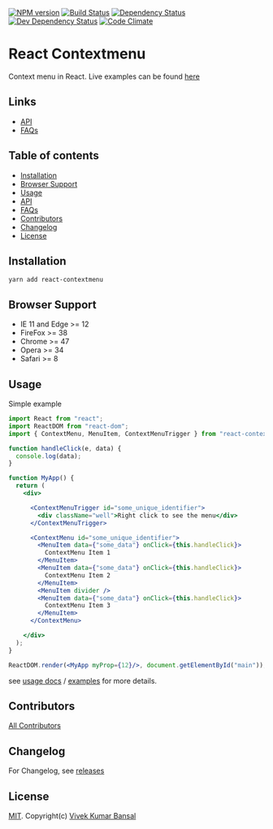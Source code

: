 [![NPM version][npm-image]][npm-url]
[![Build Status][travis-image]][travis-url]
[![Dependency Status][deps-image]][deps-url]
[![Dev Dependency Status][dev-deps-image]][dev-deps-url]
[![Code Climate][climate-image]][climate-url]

# React Contextmenu

Context menu in React. Live examples can be found [here](//codemotionapps.github.io/react-contextmenu/)

## Links

 - [API](./docs/api.md)
 - [FAQs](./docs/faq.md)

## Table of contents

 - [Installation](#installation)
 - [Browser Support](#browser-support)
 - [Usage](#usage)
 - [API](#api)
 - [FAQs](#faqs)
 - [Contributors](#contributors)
 - [Changelog](#changelog)
 - [License](#license)

## Installation

```
yarn add react-contextmenu
```

## Browser Support
- IE 11 and Edge >= 12
- FireFox >= 38
- Chrome >= 47
- Opera >= 34
- Safari >= 8

## Usage

Simple example

```jsx
import React from "react";
import ReactDOM from "react-dom";
import { ContextMenu, MenuItem, ContextMenuTrigger } from "react-contextmenu";

function handleClick(e, data) {
  console.log(data);
}

function MyApp() {
  return (
    <div>

      <ContextMenuTrigger id="some_unique_identifier">
        <div className="well">Right click to see the menu</div>
      </ContextMenuTrigger>

      <ContextMenu id="some_unique_identifier">
        <MenuItem data={"some_data"} onClick={this.handleClick}>
          ContextMenu Item 1
        </MenuItem>
        <MenuItem data={"some_data"} onClick={this.handleClick}>
          ContextMenu Item 2
        </MenuItem>
        <MenuItem divider />
        <MenuItem data={"some_data"} onClick={this.handleClick}>
   	      ContextMenu Item 3
        </MenuItem>
      </ContextMenu>

    </div>
  );
}

ReactDOM.render(<MyApp myProp={12}/>, document.getElementById("main"));
```

see [usage docs](./docs/usage.md) / [examples](./examples) for more details.

## Contributors

[All Contributors](https://github.com/vkbansal/react-contextmenu/graphs/contributors)

## Changelog

For Changelog, see [releases](https://github.com/vkbansal/react-contextmenu/releases)

## License

[MIT](./LICENSE.md). Copyright(c) [Vivek Kumar Bansal](http://vkbansal.me/)

[npm-url]: https://npmjs.org/package/@codemotion/react-contextmenu
[npm-image]: http://img.shields.io/npm/v/@codemotion/react-contextmenu.svg?style=flat-square

[travis-url]: https://travis-ci.org/codemotionapps/react-contextmenu
[travis-image]: http://img.shields.io/travis/codemotionapps/react-contextmenu/master.svg?style=flat-square

[deps-url]: https://david-dm.org/codemotionapps/react-contextmenu
[deps-image]: https://img.shields.io/david/codemotionapps/react-contextmenu.svg?style=flat-square

[dev-deps-url]: https://david-dm.org/codemotionapps/react-contextmenu
[dev-deps-image]: https://img.shields.io/david/dev/codemotionapps/react-contextmenu.svg?style=flat-square

[climate-url]: https://codeclimate.com/github/codemotionapps/react-contextmenu
[climate-image]: http://img.shields.io/codeclimate/github/codemotionapps/react-contextmenu.svg?style=flat-square
